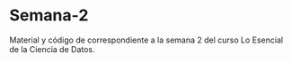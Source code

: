 # Semana-2
Material y código de correspondiente a la semana 2 del curso Lo Esencial de la Ciencia de Datos.
